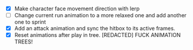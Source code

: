 - [x] Make character face movement direction with lerp
- [ ] Change current run animation to a more relaxed one and add another one to sprint
- [x] Add an attack animation and sync the hitbox to its active frames.
- [x] Reset animations after play in tree. [REDACTED] FUCK ANIMATION TREES!